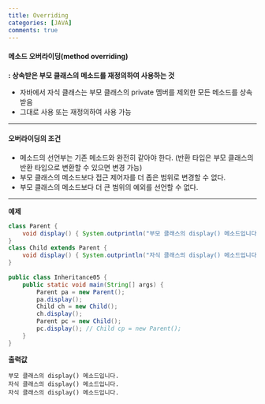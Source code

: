 ```yaml
---
title: Overriding
categories: [JAVA]
comments: true
---
```


#### 메소드 오버라이딩(method overriding)
**: 상속받은 부모 클래스의 메소드를 재정의하여 사용하는 것**
- 자바에서 자식 클래스는 부모 클래스의 private 멤버를 제외한 모든 메소드를 상속받음
- 그대로 사용 또는 재정의하여 사용 가능

---

#### 오버라이딩의 조건
- 메소드의 선언부는 기존 메소드와 완전히 같아야 한다. (반환 타입은 부모 클래스의 반환 타입으로 변환할 수 있으면 변경 가능)
- 부모 클래스의 메소드보다 접근 제어자를 더 좁은 범위로 변경할 수 없다.
- 부모 클래스의 메소드보다 더 큰 범위의 예외를 선언할 수 없다.
 
 ---

**예제**
```java
class Parent {
    void display() { System.outprintln("부모 클래스의 display() 메소드입니다."); }
}
class Child extends Parent {
    void display() { System.outprintln("자식 클래스의 display() 메소드입니다."); }
}
 
public class Inheritance05 {
    public static void main(String[] args) {
        Parent pa = new Parent();
        pa.display();
        Child ch = new Child();
        ch.display();
        Parent pc = new Child();
        pc.display(); // Child cp = new Parent();
    }
}

```

**출력값**
```
부모 클래스의 display() 메소드입니다.
자식 클래스의 display() 메소드입니다.
자식 클래스의 display() 메소드입니다.
```